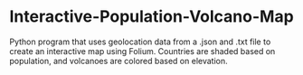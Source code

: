 # Interactive-Population-Volcano-Map
Python program that uses geolocation data from a .json and .txt file to create an interactive map using Folium. Countries are shaded based on population, and volcanoes are colored based on elevation.
